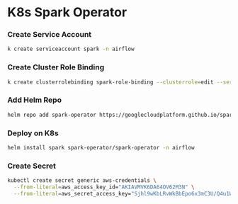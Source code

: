 # K8s Spark Operator

### Create Service Account
```bash
k create serviceaccount spark -n airflow
```

### Create Cluster Role Binding
```bash
k create clusterrolebinding spark-role-binding --clusterrole=edit --serviceaccount=airflow:spark -n airflow
```

### Add Helm Repo
```bash
helm repo add spark-operator https://googlecloudplatform.github.io/spark-on-k8s-operator
```

### Deploy on K8s
```bash
helm install spark spark-operator/spark-operator -n airflow
```

### Create Secret

```bash
kubectl create secret generic aws-credentials \
  --from-literal=aws_access_key_id="AKIAVMVK6DA64OV62M3N" \
  --from-literal=aws_secret_access_key="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" -n airflow
```
